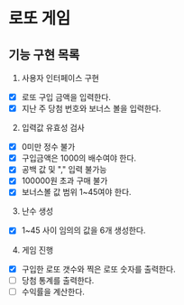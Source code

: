 # 로또 게임

## 기능 구현 목록

1. 사용자 인터페이스 구현
- [x] 로또 구입 금액을 입력한다.
- [x] 지난 주 당첨 번호와 보너스 볼을 입력한다.
2. 입력값 유효성 검사
- [x] 0미만 정수 불가 
- [x] 구입금액은 1000의 배수여야 한다.
- [x] 공백 값 및 "," 입력 불가능
- [x] 100000원 초과 구매 불가 
- [x] 보너스볼 값 범위 1~45여야 한다.
3. 난수 생성
- [x] 1~45 사이 임의의 값을 6개 생성한다. 
4. 게임 진행
- [x] 구입한 로또 갯수와 찍은 로또 숫자를 출력한다.
- [ ] 당첨 통계를 출력한다.
- [ ] 수익률을 계산한다.
